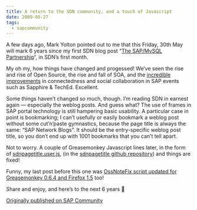 ```yaml
---
title: A return to the SDN community, and a touch of Javascript
date: 2009-05-27
tags:
  - sapcommunity
---
```

A few days ago, Mark Yolton pointed out to me that this Friday, 30th May will mark 6 years since my first SDN blog post “[The SAP/MySQL Partnership](/blog/posts/2003/05/30/the-sapmysql-partnership/)“, in SDN’s first month.

My oh my, how things have changed and progessed! We’ve seen the rise and rise of Open Source, the rise and fall of SOA, and the [incredible improvements](/tweets/qmacro/status/1794857024/) in connectedness and social collaboration in SAP events such as Sapphire & TechEd. Excellent.

Some things haven’t changed so much, though. I’m reading SDN in earnest again — especially the weblog posts. And guess what? The use of frames in SAP portal technology is still hampering basic usability. A particular case in point is bookmarking; I can’t usefully or easily bookmark a weblog post without some cut’n’paste gymnastics, because the page title is always the same: “SAP Network Blogs”. It should be the entry-specific weblog post title, so you don’t end up with 1001 bookmarks that you can’t tell apart.

Not to worry. A couple of Greasemonkey Javascript lines later, in the form of [sdnpagetitle.user.js](https://github.com/qmacro/sdnpagetitle/blob/master/sdnpagetitle.user.js), (in the [sdnpagetitle github repository](https://github.com/qmacro/sdnpagetitle)) and things are fixed!

Funny, my last post before this one was [OssNoteFix script updated for Greasemonkey 0.6.4 and Firefox 1.5](/blog/posts/2006/02/07/ossnotefix-script-updated-for-greasemonkey-0.6.4-and-firefox-1.5/) too!

Share and enjoy, and here’s to the next 6 years 🙂

[Originally published on SAP Community](https://blogs.sap.com/2009/05/27/a-return-to-the-sdn-community-and-a-touch-of-javascript/)
